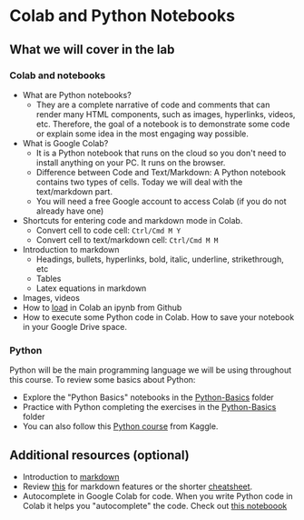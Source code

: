 # Colab and Python Notebooks

## What we will cover in the lab

### Colab and notebooks

- What are Python notebooks? 
    - They are a complete narrative of code and comments that can render many HTML components, such as images, hyperlinks, videos, etc. Therefore, the goal of a notebook is to demonstrate some code or explain some idea in the most engaging way possible.
- What is Google Colab?
    - It is a Python notebook that runs on the cloud so you don't need to install anything on your PC. It runs on the browser.
    - Difference between Code and Text/Markdown: A Python notebook contains two types of cells. Today we will deal with the text/markdown part.
	- You will need a free Google account to access Colab (if you do not already have one)
- Shortcuts for entering code and markdown mode in Colab.
    - Convert cell to code cell:	`Ctrl/Cmd M Y`
    - Convert cell to text/markdown cell:	`Ctrl/Cmd M M`
- Introduction to markdown
    - Headings, bullets, hyperlinks, bold, italic, underline, strikethrough, etc
    - Tables
    - Latex equations in markdown
- Images, videos
- How to [load](https://colab.research.google.com/github/googlecolab/colabtools/blob/master/notebooks/colab-github-demo.ipynb) in Colab an ipynb from Github
- How to execute some Python code in Colab. How to save your notebook in your Google Drive space.

### Python

Python will be the main programming language we will be using throughout this course. To review some basics about Python:
- Explore the "Python Basics" notebooks in the [Python-Basics](https://github.com/edoardochiarotti/class_datascience/tree/main/2024/00_Python-Basics) folder
- Practice with Python completing the exercises in the [Python-Basics](https://github.com/edoardochiarotti/class_datascience/tree/main/2024/00_Python-Basics) folder   
- You can also follow this [Python course](https://www.kaggle.com/learn/python) from Kaggle.

## Additional resources (optional)

- Introduction to [markdown](https://colab.research.google.com/notebooks/markdown_guide.ipynb)
- Review [this](https://www.markdownguide.org/basic-syntax/) for markdown features or the shorter [cheatsheet](https://github.com/adam-p/markdown-here/wiki/Markdown-Cheatsheet).
- Autocomplete in Google Colab for code. When you write Python code in Colab it helps you "autocomplete" the code. Check out [this noteboook](https://colab.research.google.com/notebooks/basic_features_overview.ipynb#scrollTo=d4L9TOP9QSHn)
    



